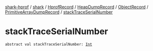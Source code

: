 [shark-hprof](../../../../../index.md) / [shark](../../../../index.md) / [HprofRecord](../../../index.md) / [HeapDumpRecord](../../index.md) / [ObjectRecord](../index.md) / [PrimitiveArrayDumpRecord](index.md) / [stackTraceSerialNumber](./stack-trace-serial-number.md)

# stackTraceSerialNumber

`abstract val stackTraceSerialNumber: `[`Int`](https://kotlinlang.org/api/latest/jvm/stdlib/kotlin/-int/index.html)
